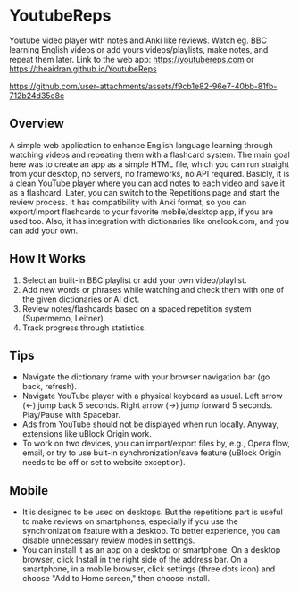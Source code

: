# YoutubeReps
Youtube video player with notes and Anki like reviews. Watch eg. BBC learning English videos or add yours videos/playlists, make notes, and repeat them later.
Link to the web app:  https://youtubereps.com or https://theaidran.github.io/YoutubeReps

https://github.com/user-attachments/assets/f9cb1e82-96e7-40bb-81fb-712b24d35e8c

## Overview
A simple web application to enhance English language learning through watching videos and repeating them with a flashcard system. 
The main goal here was to create an app as a simple HTML file, which you can run straight from your desktop, no servers, no frameworks, no API required.
Basicly, it is a clean YouTube player where you can add notes to each video and save it as a flashcard. Later, you can switch to the Repetitions page and start the review process.
It has compatibility with Anki format, so you can export/import flashcards to your favorite mobile/desktop app, if you are used too.
Also, it has integration with dictionaries like onelook.com, and you can add your own.   

## How It Works
1. Select an built-in BBC playlist or add your own video/playlist.
2. Add new words or phrases while watching and check them with one of the given dictionaries or AI dict.
3. Review notes/flashcards based on a spaced repetition system (Supermemo, Leitner).
4. Track progress through statistics.

## Tips
* Navigate the dictionary frame with your browser navigation bar (go back, refresh).
* Navigate YouTube player with a physical keyboard as usual. Left arrow (<-) jump back 5 seconds. Right arrow (->) jump forward 5 seconds. Play/Pause with Spacebar.
* Ads from YouTube should not be displayed when run locally. Anyway, extensions like uBlock Origin work.
* To work on two devices, you can import/export files by, e.g., Opera flow, email, or try to use bult-in synchronization/save feature (uBlock Origin needs to be off or set to website exception).

## Mobile
*  It is designed to be used on desktops. But the repetitions part is useful to make reviews on smartphones, especially if you use the synchronization feature with a desktop. To better experience, you can disable unnecessary review modes in settings.
*  You can install it as an app on a desktop or smartphone. On a desktop browser, click Install in the right side of the address bar. On a smartphone, in a mobile browser, click settings (three dots icon) and choose "Add to Home screen," then choose install. 


